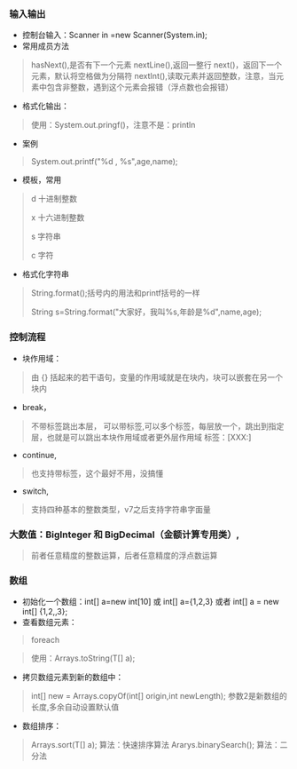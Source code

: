 ### 输入输出
* 控制台输入：Scanner in =new Scanner(System.in);
* 常用成员方法
> hasNext(),是否有下一个元素
> nextLine(),返回一整行
> next()，返回下一个元素，默认将空格做为分隔符
> nextInt(),读取元素并返回整数，注意，当元素中包含非整数，遇到这个元素会报错（浮点数也会报错）
> 
* 格式化输出：
> 使用：System.out.pringf()，注意不是：println
* 案例
> System.out.printf("%d , %s",age,name);
* 模板，常用
> d 十进制整数
> 
> x 十六进制整数
> 
> s 字符串
> 
> c 字符
* 格式化字符串
> String.format();括号内的用法和printf括号的一样
> 
> String s=String.format("大家好，我叫%s,年龄是%d",name,age);


### 控制流程
* 块作用域：
> 由 {} 括起来的若干语句，变量的作用域就是在块内，块可以嵌套在另一个块内
> 
* break，
> 不带标签跳出本层， 可以带标签,可以多个标签，每层放一个，跳出到指定层，也就是可以跳出本块作用域或者更外层作用域 标签：[XXX:]
* continue,
> 也支持带标签，这个最好不用，没搞懂
* switch,
> 支持四种基本的整数类型，v7之后支持字符串字面量
 
### 大数值：BigInteger  和 BigDecimal（金额计算专用类）,
> 前者任意精度的整数运算，后者任意精度的浮点数运算
 
### 数组
* 初始化一个数组：int[] a=new int[10] 或 int[] a={1,2,3} 或者 int[] a = new int[] {1,2,,3};
* 查看数组元素：
> foreach

> 使用：Arrays.toString(T[] a);
> 
* 拷贝数组元素到新的数组中：
> int[] new = Arrays.copyOf(int[] origin,int newLength); 参数2是新数组的长度,多余自动设置默认值
* 数组排序：
> Arrays.sort(T[] a); 算法：快速排序算法
> Ararys.binarySearch(); 算法：二分法